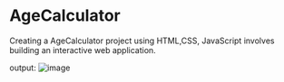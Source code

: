 # AgeCalculator
Creating a AgeCalculator project using HTML,CSS, JavaScript involves building an interactive web application. 

output:
![image](https://github.com/vijayalaxmishirnal01/AgeCalculator/assets/100484409/5905bd0e-de44-4f84-9a9f-6687a1757a6c)

